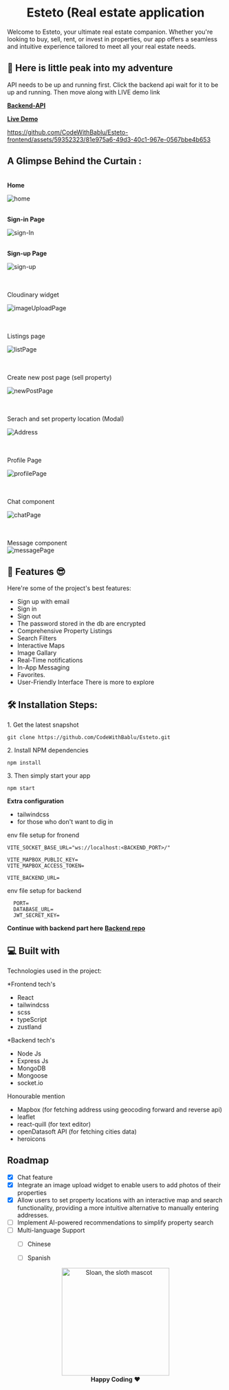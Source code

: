 <h1 id="title" align="center">Esteto (Real estate application</h1>

<p id="description">
  Welcome to Esteto, your ultimate real estate companion. Whether you're looking to buy, sell, rent, or invest in properties, our app offers a seamless and intuitive experience tailored to meet all your real estate needs.
</p>

<h2>🚀 Here is little peak into my adventure</h2>

<p>
  API needs to be up and running first. Click the backend api wait for it to be up and running.
  Then move along with LIVE demo link
</p>

<b>[Backend-API](https://esteto-api.onrender.com)</b>

<b>[Live Demo](esteto-client.vercel.app)</b>

https://github.com/CodeWithBablu/Esteto-frontend/assets/59352323/81e975a6-49d3-40c1-967e-0567bbe4b653

<h2>A Glimpse Behind the Curtain :</h2>

<br><b>Home</b><br>

![home](https://github.com/CodeWithBablu/Esteto-frontend/assets/59352323/8a612fda-d48b-407e-a5d7-6c1d28646030)

<br><b> Sign-in Page </b><br>

![sign-In](https://github.com/CodeWithBablu/Esteto-frontend/assets/59352323/a3e204a4-f1e0-4066-8df7-a332dcba7f06)

<br><b> Sign-up Page </b><br>

![sign-up](https://github.com/CodeWithBablu/Esteto-frontend/assets/59352323/bbfb3456-c920-465a-a5cc-4501db2caa6c)

<br><br> Cloudinary widget </b><br>

![imageUploadPage](https://github.com/CodeWithBablu/Esteto-frontend/assets/59352323/20ab4941-8fe1-4af6-ad9b-8801498071e3)

<br><br> Listings page  </b><br>

![listPage](https://github.com/CodeWithBablu/Esteto-frontend/assets/59352323/b1ecefd6-c87d-440d-a5c5-4fd62654b10b)

<br><br> Create new post page (sell property)  </b><br>

![newPostPage](https://github.com/CodeWithBablu/Esteto-frontend/assets/59352323/e3b68990-a60e-473c-af1d-a119f3ef3b3c)

<br><br> Serach and set property location (Modal)  </b><br>

![Address](https://github.com/CodeWithBablu/Esteto/assets/59352323/c153e948-8467-4342-b87b-5e76b8726d57)

<br><br> Profile Page  </b><br>

![profilePage](https://github.com/CodeWithBablu/Esteto-frontend/assets/59352323/2bc03a97-73f8-4a4a-adff-89c8f760651c)

<br><br> Chat component  </b><br>

![chatPage](https://github.com/CodeWithBablu/Esteto-frontend/assets/59352323/824cc66b-9050-48a6-a337-c5b88d07ea88)

<br><br> Message component  </b><br>
![messagePage](https://github.com/CodeWithBablu/Esteto-frontend/assets/59352323/aed76942-9e33-4b0c-9250-6bef02512f20)


<h2>🧐 Features 😎️</h2>

Here're some of the project's best features:

- Sign up with email
- Sign in
- Sign out
- The password stored in the db are encrypted
- Comprehensive Property Listings
- Search Filters
- Interactive Maps
- Image Gallary
- Real-Time notifications
- In-App Messaging
- Favorites.
- User-Friendly Interface
There is more to explore

<h2>🛠️ Installation Steps:</h2>

<p>1. Get the latest snapshot</p>

```
git clone https://github.com/CodeWithBablu/Esteto.git
```

<p>2. Install NPM dependencies</p>

```
npm install
```

<p>3. Then simply start your app</p>

```
npm start
```

**Extra configuration**
  -  tailwindcss
  -  for those who don't want to dig in

env file setup for fronend
```
VITE_SOCKET_BASE_URL="ws://localhost:<BACKEND_PORT>/"

VITE_MAPBOX_PUBLIC_KEY=
VITE_MAPBOX_ACCESS_TOKEN=

VITE_BACKEND_URL=
```
env file setup for backend
```
  PORT=
  DATABASE_URL=
  JWT_SECRET_KEY=
```

**Continue with backend part here**
<b>[Backend repo](https://github.com/CodeWithBablu/Esteto-API.git)</b>

<h2>💻 Built with</h2>

Technologies used in the project:

*Frontend tech's
- React
- tailwindcss
- scss
- typeScript
- zustland
  
*Backend tech's
- Node Js
- Express Js
- MongoDB
- Mongoose
- socket.io

Honourable mention
- Mapbox (for fetching address using geocoding forward and reverse api)
- leaflet 
- react-quill (for text editor)
- openDatasoft API (for fetching cities data)
- heroicons


<!-- ROADMAP -->
## Roadmap

- [x] Chat feature
- [x] Integrate an image upload widget to enable users to add photos of their properties
- [x] Allow users to set property locations with an interactive map and search functionality, providing a more intuitive alternative to manually entering addresses.
- [ ] Implement AI-powered recommendations to simplify property search
- [ ] Multi-language Support
    - [ ] Chinese
    - [ ] Spanish


<p align="center">
  <img alt="Sloan, the sloth mascot" width="250px" src="https://thepracticaldev.s3.amazonaws.com/uploads/user/profile_image/31047/af153cd6-9994-4a68-83f4-8ddf3e13f0bf.jpg">
  <br>
  <strong>Happy Coding</strong> ❤️
</p>
